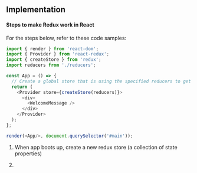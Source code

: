 ## Implementation

#### Steps to make Redux work in React

For the steps below, refer to these code samples:

```js
import { render } from 'react-dom';
import { Provider } from 'react-redux';
import { createStore } from 'redux';
import reducers from './reducers';

const App = () => {
  // Create a global store that is using the specified reducers to get the state
  return (
    <Provider store={createStore(reducers)}>
      <div>
        <WelcomeMessage />
      </div>
    </Provider>
  );
};

render(<App/>, document.querySelector('#main'));
```
    
1. When app boots up, create a new redux store (a collection of state properties)

2. 
<br>
